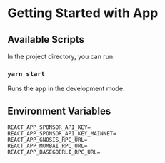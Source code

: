 # Getting Started with App
## Available Scripts

In the project directory, you can run:

### `yarn start`

Runs the app in the development mode.


## Environment Variables
```
REACT_APP_SPONSOR_API_KEY=
REACT_APP_SPONSOR_API_KEY_MAINNET=
REACT_APP_GNOSIS_RPC_URL=
REACT_APP_MUMBAI_RPC_URL=
REACT_APP_BASEGOERLI_RPC_URL=
```